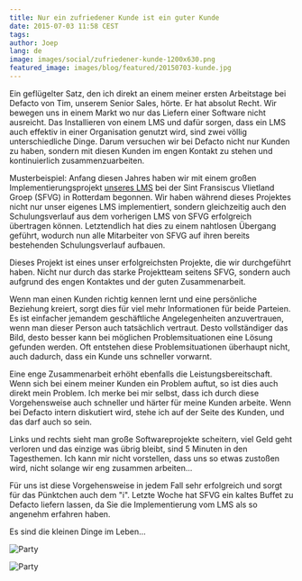 ```yaml
---
title: Nur ein zufriedener Kunde ist ein guter Kunde
date: 2015-07-03 11:58 CEST
tags:
author: Joep
lang: de
image: images/social/zufriedener-kunde-1200x630.png
featured_image: images/blog/featured/20150703-kunde.jpg
---
```


Ein geflügelter Satz, den ich direkt an einem meiner ersten Arbeitstage bei Defacto von Tim, unserem Senior Sales, hörte. Er hat absolut Recht. Wir bewegen uns in einem Markt wo nur das Liefern einer Software nicht ausreicht. Das Installieren von einem LMS und dafür sorgen, dass ein LMS auch effektiv in einer Organisation genutzt wird, sind zwei völlig unterschiedliche Dinge. Darum versuchen wir bei Defacto nicht nur Kunden zu haben, sondern mit diesen Kunden im engen Kontakt zu stehen und kontinuierlich zusammenzuarbeiten.

Musterbeispiel: Anfang diesen Jahres haben wir mit einem großen Implementierungsprojekt [unseres LMS](/capp-lms) bei der Sint Fransiscus Vlietland Groep (SFVG) in Rotterdam begonnen. Wir haben während dieses Projektes nicht nur unser eigenes LMS implementiert, sondern gleichzeitig auch den Schulungsverlauf aus dem vorherigen LMS von SFVG erfolgreich übertragen können. Letztendlich hat dies zu einem nahtlosen Übergang geführt, wodurch nun alle Mitarbeiter von SFVG auf ihren bereits bestehenden Schulungsverlauf aufbauen.

Dieses Projekt ist eines unser erfolgreichsten Projekte, die wir durchgeführt haben. Nicht nur durch das starke Projektteam seitens SFVG, sondern auch aufgrund des engen Kontaktes und der guten Zusammenarbeit.

Wenn man einen Kunden richtig kennen lernt und eine persönliche Beziehung kreiert, sorgt dies für viel mehr Informationen für beide Parteien. Es ist einfacher jemandem geschäftliche Angelegenheiten anzuvertrauen, wenn man dieser Person auch tatsächlich vertraut. Desto vollständiger das Bild, desto besser kann bei möglichen Problemsituationen eine Lösung gefunden werden. Oft entstehen diese Problemsituationen überhaupt nicht, auch dadurch, dass ein Kunde uns schneller vorwarnt.

Eine enge Zusammenarbeit erhöht ebenfalls die Leistungsbereitschaft. Wenn sich bei einem meiner Kunden ein Problem auftut, so ist dies auch direkt mein Problem. Ich merke bei mir selbst, dass ich durch diese Vorgehensweise auch schneller und härter für meine Kunden arbeite. Wenn bei Defacto intern diskutiert wird, stehe ich auf der Seite des Kunden, und das darf auch so sein.

Links und rechts sieht man große Softwareprojekte scheitern, viel Geld geht verloren und das einzige was übrig bleibt, sind 5 Minuten in den Tagesthemen. Ich kann mir nicht vorstellen, dass uns so etwas zustoßen wird, nicht solange wir eng zusammen arbeiten...

Für uns ist diese Vorgehensweise in jedem Fall sehr erfolgreich und sorgt für das Pünktchen auch dem "i". Letzte Woche hat SFVG ein kaltes Buffet zu Defacto liefern lassen, da Sie die Implementierung vom LMS als so angenehm erfahren haben.

Es sind die kleinen Dinge im Leben...

![Party](/images/blog/de/party-01.jpg)

![Party](/images/blog/de/party-02.jpg)
